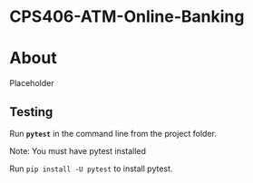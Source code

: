 # CPS406-ATM-Online-Banking

# About

Placeholder


## Testing

Run <b>```pytest```</b> in the command line from the project folder.

Note: You must have pytest installed

Run `pip install -U pytest` to install pytest.
